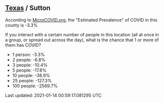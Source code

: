 
## [Texas](/united-states/texas) / Sutton

According to [MicroCOVID.org](http://microcovid.org),
the "Estimated Prevalence" of COVID in this county is -3.3%

If you interact with a certain number of people in this location
(all at once in a group, or spread out across the day), what is the chance that
1 or more of them has COVID?

- 1 person: -3.3%
- 2 people: -6.8%
- 3 people: -10.4%
- 5 people: -17.8%
- 10 people: -38.9%
- 25 people: -127.3%
- 100 people: -2569.7%

Last updated: 2021-01-14 00:59:17.081295 UTC
